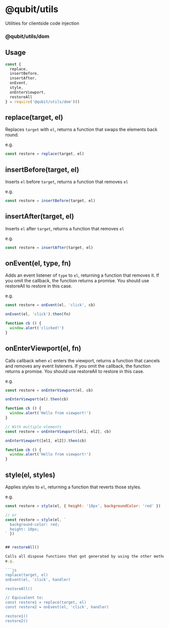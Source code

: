 # @qubit/utils

Utilities for clientside code injection

### @qubit/utils/dom

## Usage

```js
const {
  replace,
  insertBefore,
  insertAfter,
  onEvent,
  style,
  onEnterViewport,
  restoreAll
} = require('@qubit/utils/dom')()
```

## replace(target, el)

Replaces `target` with `el`, returns a function that swaps the elements back round.

e.g.

```js
const restore = replace(target, el)
```

## insertBefore(target, el)

Inserts `el` before `target`, returns a function that removes `el`

e.g.

```js
const restore = insertBefore(target, el)
```

## insertAfter(target, el)

Inserts `el` after `target`, returns a function that removes `el`

e.g.

```js
const restore = insertAfter(target, el)
```

## onEvent(el, type, fn)

Adds an event listener of `type` to `el`, returning a function that removes it. If you omit the callback, the function returns a promise. You should use restoreAll to restore in this case.

e.g.

```js
const restore = onEvent(el, 'click', cb)

onEvent(el, 'click').then(fn)

function cb () {
  window.alert('clicked!')
}
```

## onEnterViewport(el, fn)

Calls callback when `el` enters the viewport, returns a function that cancels and removes any event listeners. If you omit the callback, the function returns a promise. You should use restoreAll to restore in this case.

e.g.

```js
const restore = onEnterViewport(el, cb)

onEnterViewport(el).then(cb)

function cb () {
  window.alert('Hello from viewport!')
}
```

```js
// With multiple elements
const restore = onEnterViewport([el1, el2], cb)

onEnterViewport([el1, el2]).then(cb)

function cb () {
  window.alert('Hello from viewport!')
}
```

## style(el, styles)

Applies styles to `el`, returning a function that reverts those styles.

e.g.

````js
const restore = style(el, { height: '10px', backgroundColor: 'red' })

// or 
const restore = style(el, `
  background-color: red;
  height: 10px;
` })


## restoreAll()

Calls all dispose functions that got generated by using the other methods.
e.g.

```js
replace(target, el)
onEvent(el, 'click', handler)

restoreAll()

// Equivalent to:
const restore1 = replace(target, el)
const restore2 = onEvent(el, 'click', handler)

restore1()
restore2()
````
